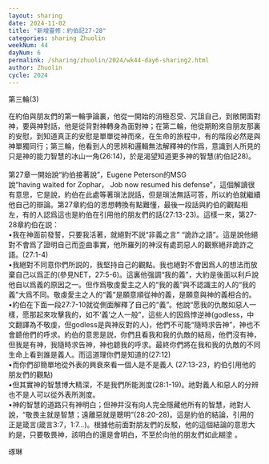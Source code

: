 ```yaml
---
layout: sharing
date: 2024-11-02
title: "新增靈修：約伯記27-28"
categories: sharing Zhuolin
weekNum: 44
dayNum: 6
permalink: /sharing/zhuolin/2024/wk44-day6-sharing2.html
author: Zhuolin
cycle: 2024
---
```


第三輪(3)  

在約伯與朋友們的第一輪爭論裏，他從一開始的消極忍受、咒詛自己，到敞開面對神，要與神對話，他是從背對神轉身為面對神；在第二輪，他從期盼來自朋友那裏的安慰，到知道真正的安慰是單單從神而來，在生命的旅程中，有的階段必然是與神單獨同行；第三輪，他看到人的思辨和邏輯無法解釋神的作爲，意識到人所見的只是神的能力智慧的冰山一角(26:14)，於是渴望知道更多神的智慧(約伯記28)。  
   
第27章一開始說“約伯接著說”，Eugene Peterson的MSG說“having waited for Zophar， Job now resumed his defense”，這個解讀很有意思，它是說，約伯在此處等著瑣法説話，但是瑣法無話可答，所以約伯就繼續他自己的辯論。第27章約伯的思想轉換有點難懂，最後一段話與約伯的觀點相左，有的人認爲這也是約伯在引用他的朋友們的話(27:13-23)。這樣一來，第27-28章約伯在説：  
•我在神面前發誓，只要我活著，就絕對不説“非義之言” “詭詐之語”。這是說他絕對不會爲了證明自己而歪曲事實，他所羅列的神沒有處罰惡人的觀察絕非詭詐之語。(27:1-4)  
•我絕對不同意你們所説的，我堅持自己的觀點。我也絕對不會因爲人的想法而放棄自己以爲正的(參見NET，27:5-6)。這裏他强調“我的義”，大約是後面以利戶說他自以爲義的原因之一。但作爲敬虔愛主之人的“我的義”與不認識主的人的“我的義”大爲不同。敬虔愛主之人的“義”是願意順從神的義，是願意與神的義相合的。  
•約伯在下面一段27:7-10就從側面解釋了自己的“義”。他說“愿我的仇敵如惡人一樣，愿那起來攻擊我的，如不‘義’之人一般”，這些人的因爲悖逆神(godless，中文翻譯為不敬虔，但godless是與神反對的人)，他們不可能“隨時求告神”，神也不會聼他們的呼求。約伯的意思是説，你們且看我和我的仇敵的結局，他們沒有神，但我是有神，我隨時求告神，神也聼我的呼求。最終你們將在我和我的仇敵的不同生命上看到誰是義人。而這道理你們是知道的(27:12)  
•而你們卻簡單地從外表的興衰來看一個人是不是義人 (27:13-23，約伯引用他的朋友們的觀點)  
•但其實神的智慧博大精深，不是我們所能測度(28:1-19)。祂對義人和惡人的分辨也不是人可以從外表所測度。  
•神的智慧的道路只有神明白；但神并沒有向人完全隱藏他所有的智慧，祂對人說，“敬畏主就是智慧；遠離惡就是聰明”(28:20-28)。這是約伯的結論，引用的正是箴言(箴言3:7，1:7…)。根據他前面對朋友們的反駁，他的這個結論的意思大約是，只要敬畏神，該明白的還是會明白，不至於向他的朋友們如此糊塗 。  


琢琳  
    
   


